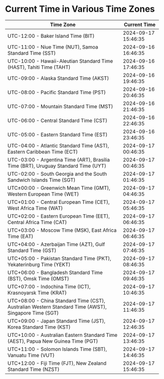 # Current Time in Various Time Zones

| Time Zone | Current Time |
|-----------|--------------|
| UTC-12:00 - Baker Island Time (BIT) | 2024-09-17 15:46:35 |
| UTC-11:00 - Niue Time (NUT), Samoa Standard Time (SST) | 2024-09-16 16:46:35 |
| UTC-10:00 - Hawaii-Aleutian Standard Time (HAST), Tahiti Time (TAHT) | 2024-09-16 17:46:35 |
| UTC-09:00 - Alaska Standard Time (AKST) | 2024-09-16 19:46:35 |
| UTC-08:00 - Pacific Standard Time (PST) | 2024-09-16 20:46:35 |
| UTC-07:00 - Mountain Standard Time (MST) | 2024-09-16 21:46:35 |
| UTC-06:00 - Central Standard Time (CST) | 2024-09-16 22:46:35 |
| UTC-05:00 - Eastern Standard Time (EST) | 2024-09-16 23:46:35 |
| UTC-04:00 - Atlantic Standard Time (AST), Eastern Caribbean Time (ECT) | 2024-09-17 00:46:35 |
| UTC-03:00 - Argentina Time (ART), Brasília Time (BRT), Uruguay Standard Time (UYT) | 2024-09-17 00:46:35 |
| UTC-02:00 - South Georgia and the South Sandwich Islands Time (SGT) | 2024-09-17 01:46:35 |
| UTC±00:00 - Greenwich Mean Time (GMT), Western European Time (WET) | 2024-09-17 04:46:35 |
| UTC+01:00 - Central European Time (CET), West Africa Time (WAT) | 2024-09-17 05:46:35 |
| UTC+02:00 - Eastern European Time (EET), Central Africa Time (CAT) | 2024-09-17 06:46:35 |
| UTC+03:00 - Moscow Time (MSK), East Africa Time (EAT) | 2024-09-17 06:46:35 |
| UTC+04:00 - Azerbaijan Time (AZT), Gulf Standard Time (GST) | 2024-09-17 07:46:35 |
| UTC+05:00 - Pakistan Standard Time (PKT), Yekaterinburg Time (YEKT) | 2024-09-17 08:46:35 |
| UTC+06:00 - Bangladesh Standard Time (BST), Omsk Time (OMST) | 2024-09-17 09:46:35 |
| UTC+07:00 - Indochina Time (ICT), Krasnoyarsk Time (KRAT) | 2024-09-17 10:46:35 |
| UTC+08:00 - China Standard Time (CST), Australian Western Standard Time (AWST), Singapore Time (SGT) | 2024-09-17 11:46:35 |
| UTC+09:00 - Japan Standard Time (JST), Korea Standard Time (KST) | 2024-09-17 12:46:35 |
| UTC+10:00 - Australian Eastern Standard Time (AEST), Papua New Guinea Time (PGT) | 2024-09-17 13:46:35 |
| UTC+11:00 - Solomon Islands Time (SBT), Vanuatu Time (VUT) | 2024-09-17 14:46:35 |
| UTC+12:00 - Fiji Time (FJT), New Zealand Standard Time (NZST) | 2024-09-17 15:46:35 |
